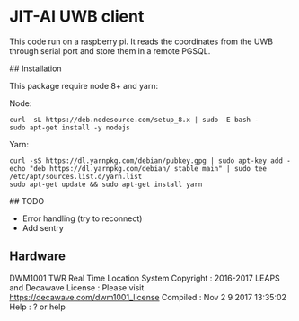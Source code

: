 # JIT-AI UWB client

This code run on a raspberry pi.
It reads the coordinates from the UWB through serial port and store them in a remote PGSQL.

## Installation

This package require node 8+ and yarn:

Node:

    curl -sL https://deb.nodesource.com/setup_8.x | sudo -E bash -
    sudo apt-get install -y nodejs

Yarn:

    curl -sS https://dl.yarnpkg.com/debian/pubkey.gpg | sudo apt-key add -
    echo "deb https://dl.yarnpkg.com/debian/ stable main" | sudo tee /etc/apt/sources.list.d/yarn.list
    sudo apt-get update && sudo apt-get install yarn

## TODO

- Error handling (try to reconnect)
- Add sentry

## Hardware

DWM1001 TWR Real Time Location System
Copyright : 2016-2017 LEAPS and Decawave
License : Please visit https://decawave.com/dwm1001_license
Compiled : Nov 2 9 2017 13:35:02
Help : ? or help
